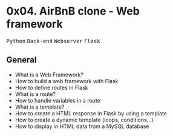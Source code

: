 # 0x04. AirBnB clone - Web framework

<kbd>Python</kbd> <kbd>Back-end</kbd> <kbd>Webserver</kbd> <kbd>Flask</kbd>

## General

* What is a Web Framework?
* How to build a web framework with Flask
* How to define routes in Flask
* What is a route?
* How to handle variables in a route
* What is a template?
* How to create a HTML response in Flask by using a template
* How to create a dynamic template (loops, conditions…)
* How to display in HTML data from a MySQL database
